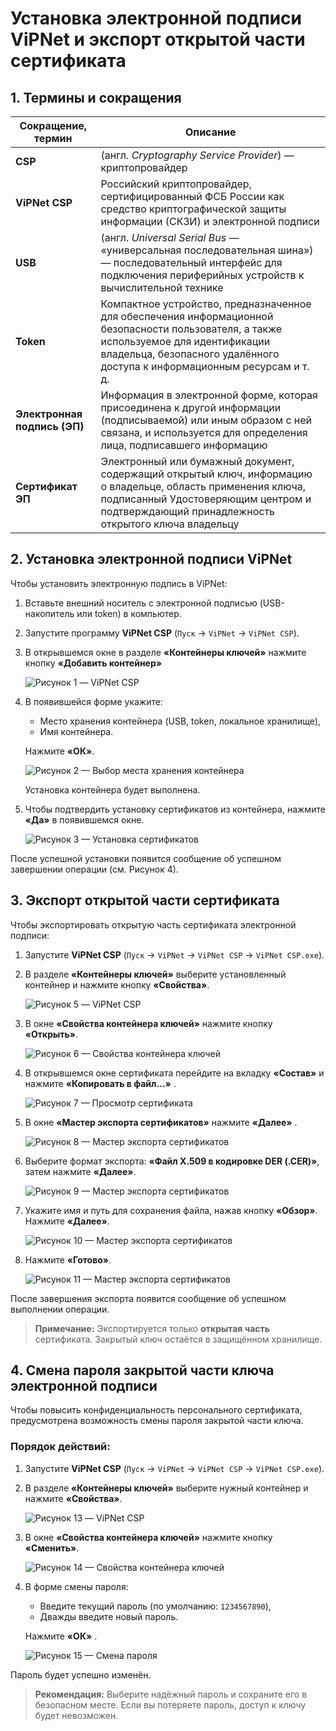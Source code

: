 # Установка электронной подписи ViPNet и экспорт открытой части сертификата

## 1. Термины и сокращения

| Сокращение, термин | Описание |
|--------------------|--------|
| **CSP** | (англ. *Cryptography Service Provider*) — криптопровайдер |
| **ViPNet CSP** | Российский криптопровайдер, сертифицированный ФСБ России как средство криптографической защиты информации (СКЗИ) и электронной подписи |
| **USB** | (англ. *Universal Serial Bus* — «универсальная последовательная шина») — последовательный интерфейс для подключения периферийных устройств к вычислительной технике |
| **Token** | Компактное устройство, предназначенное для обеспечения информационной безопасности пользователя, а также используемое для идентификации владельца, безопасного удалённого доступа к информационным ресурсам и т. д. |
| **Электронная подпись (ЭП)** | Информация в электронной форме, которая присоединена к другой информации (подписываемой) или иным образом с ней связана, и используется для определения лица, подписавшего информацию |
| **Сертификат ЭП** | Электронный или бумажный документ, содержащий открытый ключ, информацию о владельце, область применения ключа, подписанный Удостоверяющим центром и подтверждающий принадлежность открытого ключа владельцу |


## 2. Установка электронной подписи ViPNet

Чтобы установить электронную подпись в ViPNet:

1. Вставьте внешний носитель с электронной подписью (USB-накопитель или token) в компьютер.
2. Запустите программу **ViPNet CSP** (`Пуск` → `ViPNet` → `ViPNet CSP`).
3. В открывшемся окне в разделе **«Контейнеры ключей»** нажмите кнопку **«Добавить контейнер»** 

    ![Рисунок 1 — ViPNet CSP](../images/figure-1.png)

4. В появившейся форме укажите:
    - Место хранения контейнера (USB, token, локальное хранилище),
    - Имя контейнера.

    Нажмите **«ОК»**. 

    ![Рисунок 2 — Выбор места хранения контейнера](../images/figure-2.png)

    Установка контейнера будет выполнена.

5. Чтобы подтвердить установку сертификатов из контейнера, нажмите **«Да»** в появившемся окне.

    ![Рисунок 3 — Установка сертификатов](../images/figure-3.png)

После успешной установки появится сообщение об успешном завершении операции (см. Рисунок 4).

## 3. Экспорт открытой части сертификата

Чтобы экспортировать открытую часть сертификата электронной подписи: 

1. Запустите **ViPNet CSP** (`Пуск` → `ViPNet` → `ViPNet CSP` → `ViPNet CSP.exe`).
2. В разделе **«Контейнеры ключей»** выберите установленный контейнер и нажмите кнопку **«Свойства»**.

    ![Рисунок 5 — ViPNet CSP](../images/figure-5.png)

3. В окне **«Свойства контейнера ключей»** нажмите кнопку **«Открыть»**.

    ![Рисунок 6 — Свойства контейнера ключей](../images/figure-6.png)

4. В открывшемся окне сертификата перейдите на вкладку **«Состав»** и нажмите **«Копировать в файл…»** .

    ![Рисунок 7 — Просмотр сертификата](../images/figure-7.png)

5. В окне **«Мастер экспорта сертификатов»** нажмите **«Далее»** .

    ![Рисунок 8 — Мастер экспорта сертификатов](../images/figure-8.png)

6. Выберите формат экспорта: **«Файл X.509 в кодировке DER (.CER)»**, затем нажмите **«Далее»**.

    ![Рисунок 9 — Мастер экспорта сертификатов](../images/figure-9.png)

7. Укажите имя и путь для сохранения файла, нажав кнопку **«Обзор»**. Нажмите **«Далее»**.

    ![Рисунок 10 — Мастер экспорта сертификатов](../images/figure-10.png)

8. Нажмите **«Готово»**.

    ![Рисунок 11 — Мастер экспорта сертификатов](../images/figure-11.png)

После завершения экспорта появится сообщение об успешном выполнении операции.

> **Примечание:** Экспортируется только **открытая часть** сертификата. Закрытый ключ остаётся в защищённом хранилище.

## 4. Смена пароля закрытой части ключа электронной подписи

Чтобы повысить конфиденциальность персонального сертификата, предусмотрена возможность смены пароля закрытой части ключа.

### Порядок действий:

1. Запустите **ViPNet CSP** (`Пуск` → `ViPNet` → `ViPNet CSP` → `ViPNet CSP.exe`).
2. В разделе **«Контейнеры ключей»** выберите нужный контейнер и нажмите **«Свойства»**.

    ![Рисунок 13 — ViPNet CSP](../images/figure-13.png)

3. В окне **«Свойства контейнера ключей»** нажмите кнопку **«Сменить»**.

    ![Рисунок 14 — Свойства контейнера ключей](../images/figure-14.png)

4. В форме смены пароля:
    - Введите текущий пароль (по умолчанию: `1234567890`),
    - Дважды введите новый пароль.

    Нажмите **«ОК»** .

    ![Рисунок 15 — Смена пароля](../images/figure-15.png)

Пароль будет успешно изменён.

> **Рекомендация:** Выберите надёжный пароль и сохраните его в безопасном месте. Если вы потеряете пароль, доступ к ключу будет невозможен.